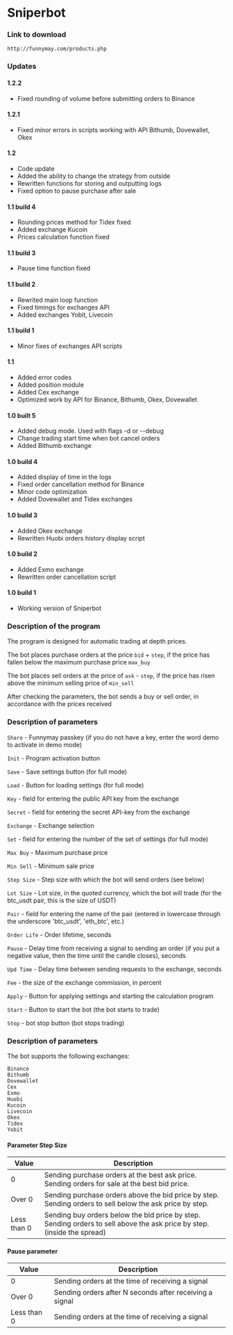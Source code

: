 # Sniperbot

### Link to download

`http://funnymay.com/products.php`

### Updates

#### 1.2.2
* Fixed rounding of volume before submitting orders to Binance

#### 1.2.1
* Fixed minor errors in scripts working with API Bithumb, Dovewallet, Okex

#### 1.2
* Code update
* Added the ability to change the strategy from outside
* Rewritten functions for storing and outputting logs
* Fixed option to pause purchase after sale

#### 1.1 build 4
* Rounding prices method for Tidex fixed
* Added exchange Kucoin
* Prices calculation function fixed

#### 1.1 build 3
* Pause time function fixed

#### 1.1 build 2
* Rewrited main loop function
* Fixed timings for exchanges API
* Added exchanges Yobit, Livecoin

#### 1.1 build 1
* Minor fixes of exchanges API scripts

#### 1.1
* Added error codes
* Added position module
* Added Cex exchange
* Optimized work by API for Binance, Bithumb, Okex, Dovewallet

#### 1.0 built 5
* Added debug mode. Used with flags -d or --debug
* Change trading start time when bot cancel orders
* Added Bithumb exchange

#### 1.0 build 4
* Added display of time in the logs
* Fixed order cancellation method for Binance
* Minor code optimization
* Added Dovewallet and Tidex exchanges

#### 1.0 build 3
* Added Okex exchange
* Rewritten Huobi orders history display script

#### 1.0 build 2
* Added Exmo exchange
* Rewritten order cancellation script

#### 1.0 build 1
* Working version of Sniperbot

### Description of the program

The program is designed for automatic trading at depth prices.

The bot places purchase orders at the price `bid` + `step`, if the price has fallen below the maximum purchase price `max_buy`

The bot places sell orders at the price of `ask` - `step`, if the price has risen above the minimum selling price of `min_sell`

After checking the parameters, the bot sends a buy or sell order, in accordance with the prices received

### Description of parameters

`Share` - Funnymay passkey (if you do not have a key, enter the word demo to activate in demo mode)

`Init` - Program activation button

`Save` - Save settings button (for full mode)

`Load` - Button for loading settings (for full mode)

`Key` - field for entering the public API key from the exchange

`Secret` - field for entering the secret API-key from the exchange

`Exchange` - Exchange selection

`Set` - field for entering the number of the set of settings (for full mode)

`Max Buy` - Maximum purchase price

`Min Sell` - Minimum sale price

`Step Size` - Step size with which the bot will send orders (see below)

`Lot Size` - Lot size, in the quoted currency, which the bot will trade (for the btc_usdt pair, this is the size of USDT)

`Pair` - field for entering the name of the pair (entered in lowercase through the underscore 'btc_usdt', 'eth_btc', etc.)

`Order Life` - Order lifetime, seconds

`Pause` - Delay time from receiving a signal to sending an order (if you put a negative value, then the time until the candle closes), seconds

`Upd Time` - Delay time between sending requests to the exchange, seconds

`Fee` - the size of the exchange commission, in percent

`Apply` - Button for applying settings and starting the calculation program

`Start` - Button to start the bot (the bot starts to trade)

`Stop` - bot stop button (bot stops trading)

### Description of parameters

The bot supports the following exchanges:
```
Binance
Bithumb
Dovewallet
Cex
Exmo
Huobi
Kucoin
Livecoin
Okex
Tidex
Yobit
```

#### Parameter Step Size
Value       |Description
------------|-----------------
0           |Sending purchase orders at the best ask price. Sending orders for sale at the best bid price.
Over 0      |Sending purchase orders above the bid price by step. Sending orders to sell below the ask price by step.
Less than 0 |Sending buy orders below the bid price by step. Sending orders to sell above the ask price by step. (inside the spread)

#### Pause parameter
Value       |Description
------------|----------------
0           |Sending orders at the time of receiving a signal
Over 0      |Sending orders after N seconds after receiving a signal
Less than 0 |Sending orders at the time of receiving a signal
